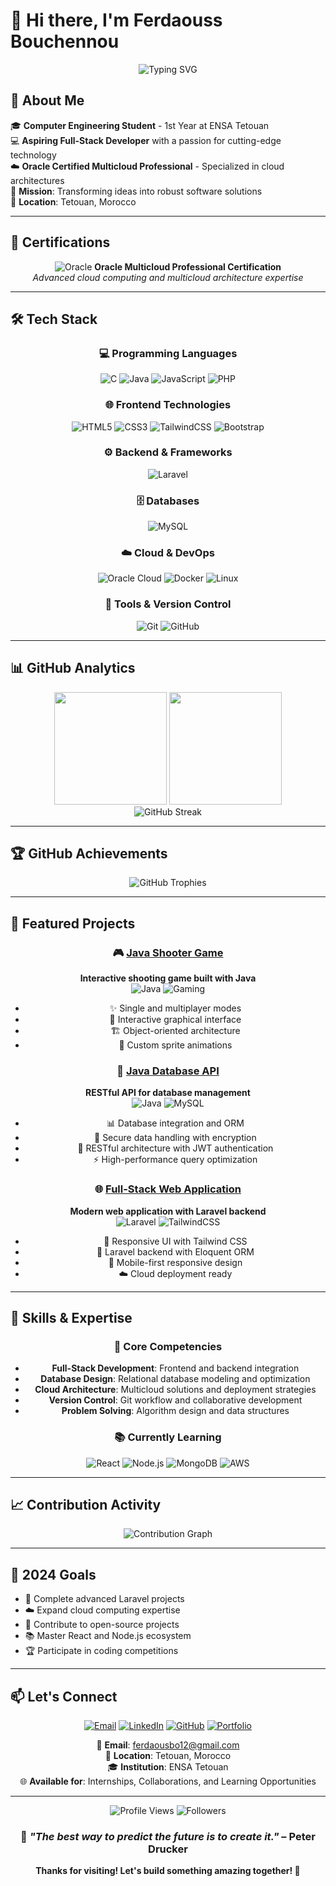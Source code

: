 # 👋 Hi there, I'm Ferdaouss Bouchennou

<div align="center">
  
  ![Typing SVG](https://readme-typing-svg.herokuapp.com?font=Fira+Code&size=22&duration=4000&pause=1000&color=FF69B4&center=true&vCenter=true&width=700&lines=Computer+Engineering+Student;Full-Stack+Developer+in+Making;Cloud+Computing+Enthusiast;Passionate+About+Innovation)

</div>

## 🚀 About Me

🎓 **Computer Engineering Student** - 1st Year at ENSA Tetouan  
💻 **Aspiring Full-Stack Developer** with a passion for cutting-edge technology  
☁️ **Oracle Certified Multicloud Professional** - Specialized in cloud architectures  
🌟 **Mission**: Transforming ideas into robust software solutions  
📍 **Location**: Tetouan, Morocco  

---

## 🏅 Certifications

<div align="center">

![Oracle](https://img.shields.io/badge/Oracle-F80000?style=for-the-badge&logo=oracle&logoColor=white)
**Oracle Multicloud Professional Certification**  
*Advanced cloud computing and multicloud architecture expertise*

</div>

---

## 🛠️ Tech Stack

<div align="center">

### 💻 Programming Languages
![C](https://img.shields.io/badge/C-00599C?style=for-the-badge&logo=c&logoColor=white)
![Java](https://img.shields.io/badge/Java-ED8B00?style=for-the-badge&logo=openjdk&logoColor=white)
![JavaScript](https://img.shields.io/badge/JavaScript-F7DF1E?style=for-the-badge&logo=javascript&logoColor=black)
![PHP](https://img.shields.io/badge/PHP-777BB4?style=for-the-badge&logo=php&logoColor=white)

### 🌐 Frontend Technologies
![HTML5](https://img.shields.io/badge/HTML5-E34F26?style=for-the-badge&logo=html5&logoColor=white)
![CSS3](https://img.shields.io/badge/CSS3-1572B6?style=for-the-badge&logo=css3&logoColor=white)
![TailwindCSS](https://img.shields.io/badge/Tailwind_CSS-38B2AC?style=for-the-badge&logo=tailwind-css&logoColor=white)
![Bootstrap](https://img.shields.io/badge/Bootstrap-563D7C?style=for-the-badge&logo=bootstrap&logoColor=white)

### ⚙️ Backend & Frameworks
![Laravel](https://img.shields.io/badge/Laravel-FF2D20?style=for-the-badge&logo=laravel&logoColor=white)

### 🗄️ Databases
![MySQL](https://img.shields.io/badge/MySQL-4479A1?style=for-the-badge&logo=mysql&logoColor=white)

### ☁️ Cloud & DevOps
![Oracle Cloud](https://img.shields.io/badge/Oracle_Cloud-F80000?style=for-the-badge&logo=oracle&logoColor=white)
![Docker](https://img.shields.io/badge/Docker-2496ED?style=for-the-badge&logo=docker&logoColor=white)
![Linux](https://img.shields.io/badge/Linux-FCC624?style=for-the-badge&logo=linux&logoColor=black)

### 🔧 Tools & Version Control
![Git](https://img.shields.io/badge/Git-F05032?style=for-the-badge&logo=git&logoColor=white)
![GitHub](https://img.shields.io/badge/GitHub-100000?style=for-the-badge&logo=github&logoColor=white)

</div>

---

## 📊 GitHub Analytics

<div align="center">
  <img height="180em" src="https://github-readme-stats-git-masterrstaa-rickstaa.vercel.app/api?username=ferdaoussBouchennou&show_icons=true&theme=tokyonight&include_all_commits=true&count_private=true&hide_border=true&card_width=400"/>
  <img height="180em" src="https://github-readme-stats-git-masterrstaa-rickstaa.vercel.app/api/top-langs/?username=ferdaoussBouchennou&layout=compact&theme=tokyonight&hide_border=true&card_width=400"/>
</div>

<div align="center">
  <img src="https://github-readme-streak-stats.herokuapp.com/?user=ferdaoussBouchennou&theme=tokyonight&hide_border=true" alt="GitHub Streak"/>
</div>

---

## 🏆 GitHub Achievements

<div align="center">
  <img src="https://github-profile-trophy.vercel.app/?username=ferdaoussBouchennou&theme=tokyonight&no-frame=true&no-bg=false&margin-w=4&row=2&column=4" alt="GitHub Trophies"/>
</div>

---

## 🚀 Featured Projects

<div align="center">

### 🎮 [Java Shooter Game](https://github.com/ferdaoussBouchennou/java-shooter-game)
**Interactive shooting game built with Java**  
![Java](https://img.shields.io/badge/Java-ED8B00?style=flat-square&logo=openjdk&logoColor=white)
![Gaming](https://img.shields.io/badge/Gaming-FF6B6B?style=flat-square&logo=gamepad&logoColor=white)
- ✨ Single and multiplayer modes
- 🎯 Interactive graphical interface
- 🏗️ Object-oriented architecture
- 🎨 Custom sprite animations

### 🔗 [Java Database API](https://github.com/ferdaoussBouchennou/API_BD)
**RESTful API for database management**  
![Java](https://img.shields.io/badge/Java-ED8B00?style=flat-square&logo=openjdk&logoColor=white)
![MySQL](https://img.shields.io/badge/MySQL-4479A1?style=flat-square&logo=mysql&logoColor=white)
- 📊 Database integration and ORM
- 🔐 Secure data handling with encryption
- 📡 RESTful architecture with JWT authentication
- ⚡ High-performance query optimization

### 🌐 [Full-Stack Web Application](https://github.com/ferdaoussBouchennou)
**Modern web application with Laravel backend**  
![Laravel](https://img.shields.io/badge/Laravel-FF2D20?style=flat-square&logo=laravel&logoColor=white)
![TailwindCSS](https://img.shields.io/badge/Tailwind-38B2AC?style=flat-square&logo=tailwind-css&logoColor=white)
- 🎨 Responsive UI with Tailwind CSS
- 🔧 Laravel backend with Eloquent ORM
- 📱 Mobile-first responsive design
- ☁️ Cloud deployment ready

</div>

---

## 🌟 Skills & Expertise

<div align="center">

### 🎯 Core Competencies
- **Full-Stack Development**: Frontend and backend integration
- **Database Design**: Relational database modeling and optimization  
- **Cloud Architecture**: Multicloud solutions and deployment strategies
- **Version Control**: Git workflow and collaborative development
- **Problem Solving**: Algorithm design and data structures

### 📚 Currently Learning
![React](https://img.shields.io/badge/React-20232A?style=flat-square&logo=react&logoColor=61DAFB)
![Node.js](https://img.shields.io/badge/Node.js-43853D?style=flat-square&logo=node.js&logoColor=white)
![MongoDB](https://img.shields.io/badge/MongoDB-4EA94B?style=flat-square&logo=mongodb&logoColor=white)
![AWS](https://img.shields.io/badge/AWS-FF9900?style=flat-square&logo=amazon-aws&logoColor=white)

</div>

---

## 📈 Contribution Activity

<div align="center">
  <img src="https://github-readme-activity-graph.vercel.app/graph?username=ferdaoussBouchennou&theme=tokyo-night&hide_border=true&area=true&point=FF69B4" alt="Contribution Graph"/>
</div>

---

## 🎯 2024 Goals

- 🚀 Complete advanced Laravel projects
- ☁️ Expand cloud computing expertise
- 🤝 Contribute to open-source projects
- 📚 Master React and Node.js ecosystem
- 🏆 Participate in coding competitions

---

## 📫 Let's Connect

<div align="center">

[![Email](https://img.shields.io/badge/Email-D14836?style=for-the-badge&logo=gmail&logoColor=white)](mailto:ferdaousbo12@gmail.com)
[![LinkedIn](https://img.shields.io/badge/LinkedIn-0077B5?style=for-the-badge&logo=linkedin&logoColor=white)](https://www.linkedin.com/in/ferdaouss-bouchennou-917b6b24b/)
[![GitHub](https://img.shields.io/badge/GitHub-100000?style=for-the-badge&logo=github&logoColor=white)](https://github.com/ferdaoussBouchennou)
[![Portfolio](https://img.shields.io/badge/Portfolio-FF5722?style=for-the-badge&logo=todoist&logoColor=white)](#)

📧 **Email**: ferdaousbo12@gmail.com  
📍 **Location**: Tetouan, Morocco  
🎓 **Institution**: ENSA Tetouan  
🌐 **Available for**: Internships, Collaborations, and Learning Opportunities

</div>

---

<div align="center">
  
  ![Profile Views](https://komarev.com/ghpvc/?username=ferdaoussBouchennou&color=blueviolet&style=for-the-badge&label=Profile+Views)
  ![Followers](https://img.shields.io/github/followers/ferdaoussBouchennou?style=for-the-badge&color=orange&labelColor=282c34)
  
  ### 💫 *"The best way to predict the future is to create it."* – Peter Drucker
  
  **Thanks for visiting! Let's build something amazing together! 🚀**
  
</div>
